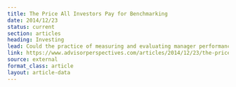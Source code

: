 ```yaml
---
title: The Price All Investors Pay for Benchmarking
date: 2014/12/23
status: current
section: articles
heading: Investing
lead: Could the practice of measuring and evaluating manager performance by comparing it to a market index be distorting prices across the whole market?
link: https://www.advisorperspectives.com/articles/2014/12/23/the-price-all-investors-pay-for-benchmarking
source: external
format_class: article
layout: article-data
---
```


